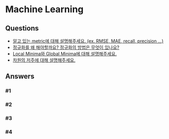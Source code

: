# Machine Learning  

## Questions  
* [알고 있는 metric에 대해 설명해주세요. (ex. RMSE, MAE, recall, precision ...)](#1)  
* [정규화를 왜 해야할까요? 정규화의 방법은 무엇이 있나요?](#2)  
* [Local Minima와 Global Minima에 대해 설명해주세요.](#3)  
* [차원의 저주에 대해 설명해주세요.](#4)  

## Answers
### #1
### #2
### #3
### #4
